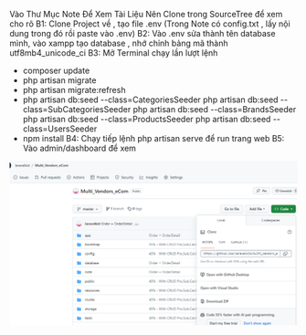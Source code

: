 <!-- ? Quản Lý Sàn Thương Mại Điện Tử  -->

Vào Thư Mục Note Để Xem Tài Liệu
Nên Clone trong SourceTree để xem cho rõ
B1: Clone Project về , tạo file .env (Trong Note có config.txt , lấy nội dung trong đó rồi paste vào .env)
B2: Vào .env sửa thành tên database mình, vào xampp tạo database , nhớ chỉnh bảng mã thành utf8mb4_unicode_ci
B3: Mở Terminal chạy lần lượt lệnh 
+ composer update 
+ php artisan migrate
+ php artisan migrate:refresh
+ php artisan db:seed --class=CategoriesSeeder
  php artisan db:seed --class=SubCategoriesSeeder
  php artisan db:seed --class=BrandsSeeder
  php artisan db:seed --class=ProductsSeeder
  php artisan db:seed --class=UsersSeeder
+ npm install
B4: Chạy tiếp lệnh php artisan serve để run trang web
B5: Vào admin/dashboard để xem

![Clone](image.png)
